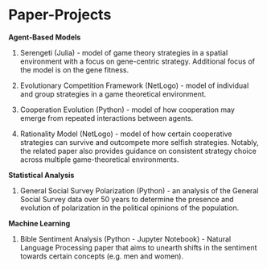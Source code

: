 # Paper-Projects

**Agent-Based Models**

1. Serengeti (Julia) - model of game theory strategies in a spatial environment with a focus on gene-centric strategy. Additional focus of the model is on the gene fitness.

2. Evolutionary Competition Framework (NetLogo) - model of individual and group strategies in a game theoretical environment.

3. Cooperation Evolution (Python) - model of how cooperation may emerge from repeated interactions between agents.

4. Rationality Model (NetLogo) - model of how certain cooperative strategies can survive and outcompete more selfish strategies. Notably, the related paper also provides guidance on consistent strategy choice across multiple game-theoretical environments.

**Statistical Analysis**

1. General Social Survey Polarization (Python) - an analysis of the General Social Survey data over 50 years to determine the presence and evolution of polarization in the political opinions of the population.

**Machine Learning**

1. Bible Sentiment Analysis (Python - Jupyter Notebook) - Natural Language Processing paper that aims to unearth shifts in the sentiment towards certain concepts (e.g. men and women).
